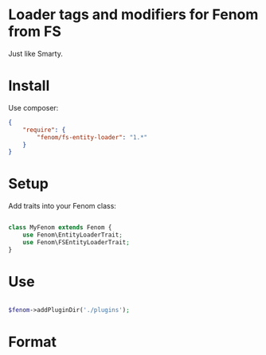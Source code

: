 Loader tags and modifiers for Fenom from FS
=======

Just like Smarty.

# Install

Use composer:
```json
{  
    "require": {
        "fenom/fs-entity-loader": "1.*"
    }
}
```

# Setup

Add traits into your Fenom class:

```php

class MyFenom extends Fenom {
    use Fenom\EntityLoaderTrait;
    use Fenom\FSEntityLoaderTrait;
}
```

# Use

```php

$fenom->addPluginDir('./plugins');
```

# Format
